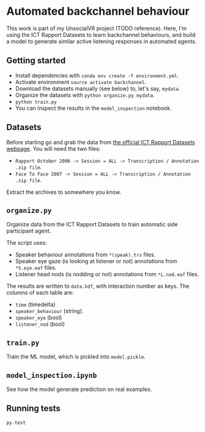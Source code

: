 # Automated backchannel behaviour

This work is part of my UnsocialVR project (TODO reference).
Here, I'm using the ICT Rapport Datasets to learn backchannel behaviours, and build a model to generate similar active listening responses in automated agents.

## Getting started

- Install dependencies with `conda env create -f environment.yml`.
- Activate environment `source activate backchannel`.
- Download the datasets manually (see below) to, let's say, `mydata`.
- Organize the datasets with `python organize.py mydata`.
- `python train.py`
- You can inspect the results in the `model_inspection` notebook.

## Datasets

Before starting go and grab the data from [the official ICT Rapport Datasets webpage](http://rapport.ict.usc.edu/).
You will need the two files:

- `Rapport October 2006 -> Session = ALL -> Transcription / Annotation .zip file`.
- `Face To Face 2007 -> Session = ALL -> Transcription / Annotation .zip file`.

Extract the archives to somewhere you know.

## `organize.py`

Organize data from the ICT Rapport Datasets to train automatic side
participant agent.

The script uses:

- Speaker behaviour annotations from `*(speak).trs` files.
- Speaker eye gaze (is looking at listener or not) annotations from `*S.eye.eaf` files.
- Listener head nods (is nodding or not) annotations from `*L.nod.eaf` files.

The results are written to `data.hdf`, with interaction number as keys. The columns of each table are:

- `time` (timedelta)
- `speaker_behaviour` (string).
- `speaker_eye` (bool)
- `listener_nod` (bool)

## `train.py`

Train the ML model, which is pickled into `model.pickle`.

## `model_inspection.ipynb`

See how the model generate prediction on real examples.

## Running tests

```bash
py.test
```
